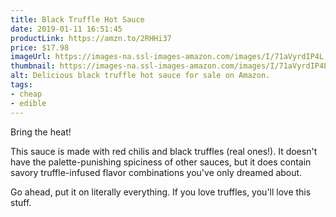 ```yaml
---
title: Black Truffle Hot Sauce
date: 2019-01-11 16:51:45
productLink: https://amzn.to/2RHHi37
price: $17.98
imageUrl: https://images-na.ssl-images-amazon.com/images/I/71aVyrdIP4L._SX522_.jpg
thumbnail: https://images-na.ssl-images-amazon.com/images/I/71aVyrdIP4L._SR600,315_.jpg
alt: Delicious black truffle hot sauce for sale on Amazon.
tags:
- cheap
- edible
---
```


Bring the heat!

This sauce is made with red chilis and black truffles (real ones!). It doesn't have the palette-punishing spiciness of other sauces, but it does contain savory truffle-infused flavor combinations you've only dreamed about.

Go ahead, put it on literally everything. If you love truffles, you'll love this stuff.